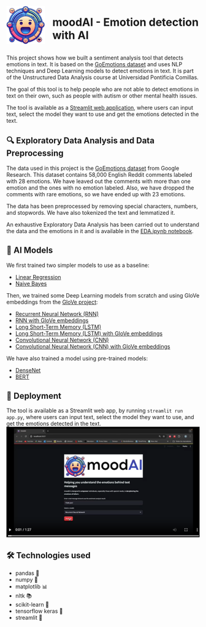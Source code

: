 <div style="display: flex; align-items: center;">
  <img src="img/logo_moodai.png" alt="Image" width="100" style="margin-right: 20px;">
  <h1>moodAI - Emotion detection with AI</h1>
</div>

This project shows how we built a sentiment analysis tool that detects emotions in text. It is based on the [GoEmotions dataset](https://github.com/google-research/google-research/tree/master/goemotions) and uses NLP techniques and Deep Learning models to detect emotions in text. It is part of the Unstructured Data Analysis course at Universidad Pontificia Comillas.

The goal of this tool is to help people who are not able to detect emotions in text on their own, such as people with autism or other mental health issues.

The tool is available as a [Streamlit web application](https://moodai.streamlit.app/), where users can input text, select the model they want to use and get the emotions detected in the text.

## 🔍 Exploratory Data Analysis and Data Preprocessing
The data used in this project is the [GoEmotions dataset](https://github.com/google-research/google-research/tree/master/goemotions) from Google Research. This dataset contains 58,000 English Reddit comments labeled with 28 emotions. We have leaved out the comments with more than one emotion and the ones with no emotion labeled. Also, we have dropped the comments with rare emotions, so we have ended up with 23 emotions.

The data has been preprocessed by removing special characters, numbers, and stopwords. We have also tokenized the text and lemmatized it.

An exhaustive Exploratory Data Analysis has been carried out to understand the data and the emotions in it and is available in the [EDA.ipynb notebook](https://github.com/MARIABELENSB/sentimentAnalysis/blob/main/EDA.ipynb).

## 🤖 AI Models
We first trained two simpler models to use as a baseline:
- [Linear Regression](https://github.com/MARIABELENSB/sentimentAnalysis/blob/main/LinearReg_Naive.ipynb)
- [Naive Bayes](https://github.com/MARIABELENSB/sentimentAnalysis/blob/main/LinearReg_Naive.ipynb)

Then, we trained some Deep Learning models from scratch and using GloVe embeddings from the [GloVe project](https://nlp.stanford.edu/projects/glove/):
- [Recurrent Neural Network (RNN)](https://github.com/MARIABELENSB/sentimentAnalysis/blob/main/RNN.ipynb)
- [RNN with GloVe embeddings](https://github.com/MARIABELENSB/sentimentAnalysis/blob/main/RNN_GloVe.ipynb)
- [Long Short-Term Memory (LSTM)](https://github.com/MARIABELENSB/sentimentAnalysis/blob/main/LSTM.ipynb)
- [Long Short-Term Memory (LSTM) with GloVe embeddings](https://github.com/MARIABELENSB/sentimentAnalysis/blob/main/LSTM%2BGloVe.ipynb)
- [Convolutional Neural Network (CNN)](https://github.com/MARIABELENSB/sentimentAnalysis/blob/main/CNN.ipynb)
- [Convolutional Neural Network (CNN) with GloVe embeddings](https://github.com/MARIABELENSB/sentimentAnalysis/blob/main/CNN%2BGloVe.ipynb)

We have also trained a model using pre-trained models:
- [DenseNet](https://github.com/MARIABELENSB/sentimentAnalysis/blob/main/DenseNet.ipynb)
- [BERT](https://github.com/MARIABELENSB/sentimentAnalysis/blob/main/PretrainedModel.ipynb)


## 🚀 Deployment
The tool is available as a Streamlit web app, by running `streamlit run app.py`, where users can input text, select the model they want to use, and get the emotions detected in the text.
[![Watch the video](img/Captura%20de%20pantalla%202024-05-14%20175840.png)](img/WhatsApp%20Video%202024-05-14%20at%2017.51.27.mp4)

## 🛠️ Technologies used
- pandas 🐼
- numpy 🧮
- matplotlib 📊
- nltk 📚
- scikit-learn 🧠
- tensorflow keras 🤖
- streamlit 🚀
